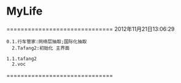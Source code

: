 MyLife
======
==============================
2012年11月21日13:06:29

    0.1.行车管家:网络层抽取;国际化抽取
      2.Tafang2:初始化 主界面
      
    1.1.tafang2
      2.voc
==============================